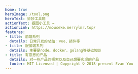 ```yaml
---
home: true
heroImage: /tool.png
heroText: 妙妙工具箱
actionText: 抠图小工具 →
actionLink: https://mouseke.merrylmr.top/
features:
- title: 前端系列
  details: 日常开发的总结：vue、插件等
- title: 服务端系列
  details: 主要是node、docker、golang等基础知识
- title: 有意思的产品
  details: 对一些产品的探索以及自己想要实现的产品
  footer: MIT Licensed | Copyright © 2018-present Evan You
---
```




